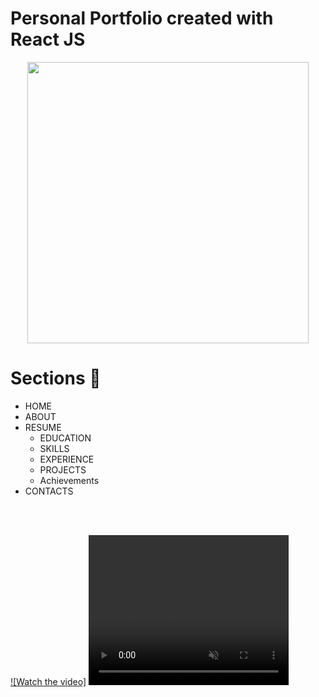 # Personal Portfolio created with React JS 

<p align="center">
<img src="https://raw.githubusercontent.com/PhantomScript/asset-container/b26b0ebaaa13bec7fac796ee0b8296676df6ee0b/developer-portfolio/website.svg" alt="" width="450px"/>
</p>

# Sections :bookmark:
- HOME
- ABOUT
- RESUME
    - EDUCATION
    - SKILLS
    - EXPERIENCE
    - PROJECTS 
    - Achievements <br />
- CONTACTS 

<br /><br />





[![Watch the video]](https://github.com/aakanshabishnoi/portfolio/assets/82051164/0dc57a83-1322-4791-ae50-49ddd7aa813f)
<video width="320" height="240" autoplay muted>
  <source src="https://github.com/aakanshabishnoi/portfolio/assets/82051164/0dc57a83-1322-4791-ae50-49ddd7aa813f" type="video/mp4">
</video>
<br />
